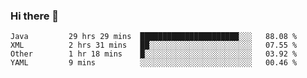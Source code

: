 ### Hi there 👋

<!--
**urzz/urzz** is a ✨ _special_ ✨ repository because its `README.md` (this file) appears on your GitHub profile.

Here are some ideas to get you started:

- 🔭 I’m currently working on ...
- 🌱 I’m currently learning ...
- 👯 I’m looking to collaborate on ...
- 🤔 I’m looking for help with ...
- 💬 Ask me about ...
- 📫 How to reach me: ...
- 😄 Pronouns: ...
- ⚡ Fun fact: ...
-->

<!--START_SECTION:waka-->
```text
Java         29 hrs 29 mins  ██████████████████████░░░   88.08 % 
XML          2 hrs 31 mins   ██░░░░░░░░░░░░░░░░░░░░░░░   07.55 % 
Other        1 hr 18 mins    █░░░░░░░░░░░░░░░░░░░░░░░░   03.92 % 
YAML         9 mins          ░░░░░░░░░░░░░░░░░░░░░░░░░   00.46 % 
```
<!--END_SECTION:waka-->
